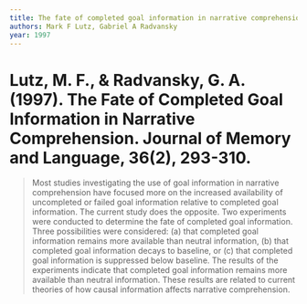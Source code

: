 ```yaml
---
title: The fate of completed goal information in narrative comprehension
authors: Mark F Lutz, Gabriel A Radvansky
year: 1997
---
```


# Lutz, M. F., & Radvansky, G. A. (1997). The Fate of Completed Goal Information in Narrative Comprehension. Journal of Memory and Language, 36(2), 293-310.

> Most studies investigating the use of goal information in narrative comprehension have focused more on the increased availability of uncompleted or failed goal information relative to completed goal information. The current study does the opposite. Two experiments were conducted to determine the fate of completed goal information. Three possibilities were considered: (a) that completed goal information remains more available than neutral information, (b) that completed goal information decays to baseline, or (c) that completed goal information is suppressed below baseline. The results of the experiments indicate that completed goal information remains more available than neutral information. These results are related to current theories of how causal information affects narrative comprehension. 

